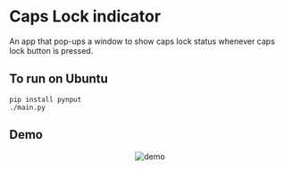 # Caps Lock indicator 
An app that pop-ups a window to show caps lock status whenever caps lock button is pressed.
## To run on Ubuntu
```
pip install pynput
./main.py
```
## Demo
<p align="center">
    <img src='https://user-images.githubusercontent.com/56651041/129463693-1c2bfe81-1afd-46e1-a4a8-42c17e10c191.gif' alt='demo'>
</p>

